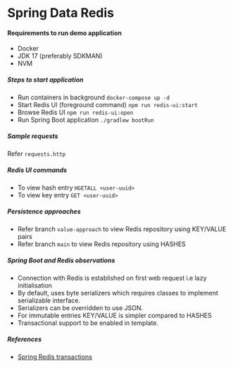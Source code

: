 # Spring Data Redis

#### Requirements to run demo application
* Docker
* JDK 17 (preferably SDKMAN)
* NVM

##### Steps to start application
* Run containers in background `docker-compose up -d`
* Start Redis UI (foreground command) `npm run redis-ui:start`
* Browse Redis UI `npm run redis-ui:open`
* Run Spring Boot application `./gradlew bootRun`

##### Sample requests
Refer `requests.http`

##### Redis UI commands
* To view hash entry `HGETALL <user-uuid>`
* To view key entry `GET <user-uuid>`

##### Persistence approaches
* Refer branch `value-approach` to view Redis repository using KEY/VALUE pairs
* Refer branch `main` to view Redis repository using HASHES

##### Spring Boot and Redis observations
* Connection with Redis is established on first web request i.e lazy initialisation
* By default, uses byte serializers which requires classes to implement serializable interface.
* Serializers can be overridden to use JSON.
* For immutable entries KEY/VALUE is simpler compared to HASHES
* Transactional support to be enabled in template.

##### References
* [Spring Redis transactions](https://github.com/spring-projects/spring-data-redis/blob/main/src/main/asciidoc/reference/redis-transactions.adoc)
